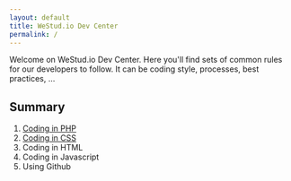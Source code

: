 ```yaml
---
layout: default
title: WeStud.io Dev Center
permalink: /
---
```


Welcome on WeStud.io Dev Center. Here you'll find sets of common rules for our developers to follow. It can be coding style, processes, best practices, ...

## Summary

1. [Coding in PHP](/php/)
2. [Coding in CSS](/css/)
3. Coding in HTML
4. Coding in Javascript
5. Using Github